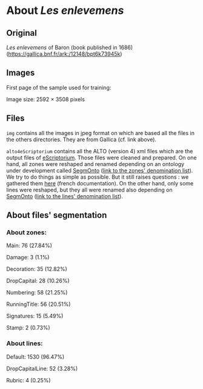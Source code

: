 # About _Les enlevemens_ 

## Original
_Les enlevemens_ of Baron (book published in 1686) (https://gallica.bnf.fr/ark:/12148/bpt6k73945k)

## Images
First page of the sample used for training:

Image size: 2592 × 3508 pixels

## Files
``img`` contains all the images in jpeg format on which are based all the files in the others directories. They are from Gallica (cf. link above).

``alto4eScriptorium`` contains all the ALTO (version 4) xml files which are the output files of [eScriptorium](http://traces6.paris.inria.fr/). Those files were cleaned and prepared. On one hand, all zones were reshaped and renamed depending on an ontology under development called [SegmOnto](https://github.com/SegmOnto) ([link to the zones' denomination list](https://github.com/SegmOnto/examples/tree/main/zones)). We try to do things as simple as possible. But it still raises questions : we gathered them [here](https://github.com/Heresta/BAO_Stage_DH_ENS_2021/tree/main/problemesSegmentation) (french documentation). On the other hand, only some lines were reshaped, but they all were renamed also depending on [SegmOnto](https://github.com/SegmOnto) ([link to the lines' denomination list](https://github.com/SegmOnto/examples/tree/main/lines)).

## About files' segmentation

### About zones:

Main: 76 (27.84%)

Damage: 3 (1.1%)

Decoration: 35 (12.82%)

DropCapital: 28 (10.26%)

Numbering: 58 (21.25%)

RunningTitle: 56 (20.51%)

Signatures: 15 (5.49%)

Stamp: 2 (0.73%)

### About lines:

Default: 1530 (96.47%)

DropCapitalLine: 52 (3.28%)

Rubric: 4 (0.25%)


